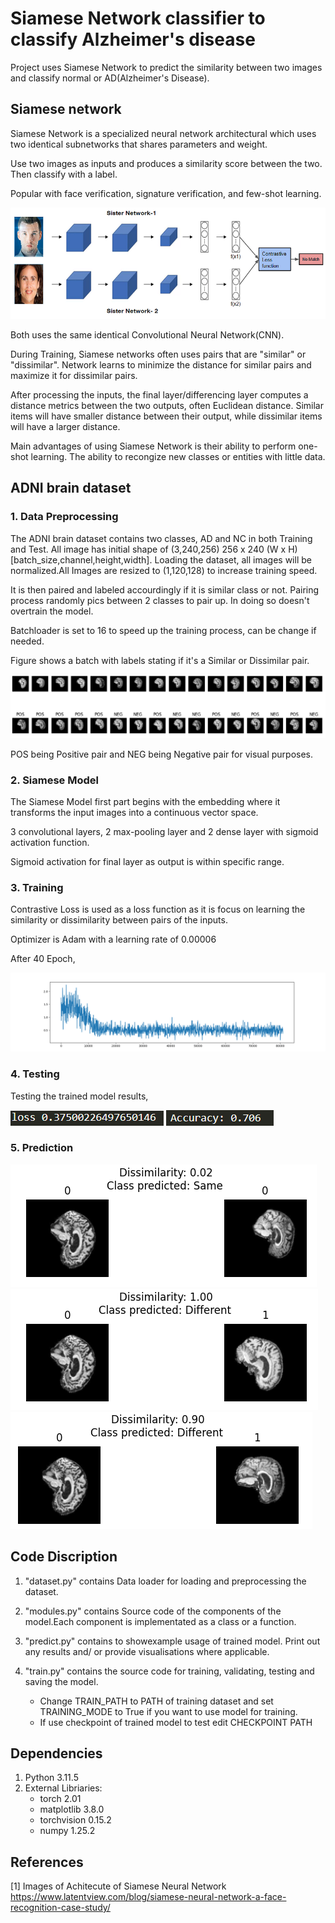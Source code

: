 # Siamese Network classifier to classify Alzheimer's disease

Project uses Siamese Network to predict the similarity between two images and classify normal or AD(Alzheimer's Disease).

## Siamese network

Siamese Network is a specialized neural network architectural which uses two identical subnetworks that shares parameters and weight.

Use two images as inputs and produces a similarity score between the two. Then classify with a label.

Popular with face verification, signature verification, and few-shot learning.

![SiameseNetwork_Example](Images/Siamese_Network.png)

Both uses the same identical Convolutional Neural Network(CNN). 

During Training, Siamese networks often uses pairs that are "similar" or "dissimilar". Network learns to minimize the distance for similar pairs and maximize it for dissimilar pairs.

After processing the inputs, the final layer/differencing layer computes a distance metrics between the two outputs, often Euclidean distance. Similar items will have smaller distance between their output, while dissimilar items will have a larger distance.

Main advantages of using Siamese Network is their ability to perform one-shot learning. The ability to recongize new classes or entities with little data.

## ADNI brain dataset

### 1. Data Preprocessing

The ADNI brain dataset contains two classes, AD and NC in both Training and Test. All image has initial shape of (3,240,256) 256 x 240 (W x H) [batch_size,channel,height,width]. Loading the dataset, all images will be normalized.All Images are resized to (1,120,128) to increase training speed.

It is then paired and labeled accourdingly if it is similar class or not. Pairing process randomly pics between 2 classes to pair up. In doing so doesn't overtrain the model.

Batchloader is set to 16 to speed up the training process, can be change if needed.

Figure shows a batch with labels stating if it's a Similar or Dissimilar pair.

![visualise_pair](Images/visualise_batch.png)

POS being Positive pair and NEG being Negative pair for visual purposes.

### 2. Siamese Model

The Siamese Model first part begins with the embedding where it transforms the input images into a continuous vector space.

3 convolutional layers, 2 max-pooling layer and 2 dense layer with sigmoid activation function. 

Sigmoid activation for final layer as output is within specific range.




### 3. Training

Contrastive Loss is used as a loss function as it is focus on learning the similarity or dissimilarity between pairs of the inputs.

Optimizer is Adam with a learning rate of 0.00006

After 40 Epoch,

![iteration_loss](Images/Iteration%20loss.png)


### 4. Testing

Testing the trained model results,

![loss](Images/Loss.png)
![accuracy](Images/Accuracy.png)

### 5. Prediction


![predicton1](Images/prediction/test1g.png) ![prediction2](Images/prediction/test2g.png) ![prediction3](Images/prediction/test3g.png)



## Code Discription
1. "dataset.py" contains Data loader for loading and preprocessing the dataset.
   
2. "modules.py" contains Source code of the components of the model.Each component is implementated as a class or a function.
   
3. "predict.py" contains to showexample usage of trained model. Print out any results and/ or provide visualisations where applicable.

4. "train.py" contains the source code for training, validating, testing and saving the model.
    - Change TRAIN_PATH to PATH of training dataset and set TRAINING_MODE to True if you want to use model for training.
    - If use checkpoint of trained model to test edit CHECKPOINT PATH



## **Dependencies**
1. Python 3.11.5
2. External Libriaries:
    - torch 2.01
    - matplotlib 3.8.0
    - torchvision 0.15.2
    - numpy 1.25.2


## References
[1] Images of Achitecute of Siamese Neural Network https://www.latentview.com/blog/siamese-neural-network-a-face-recognition-case-study/